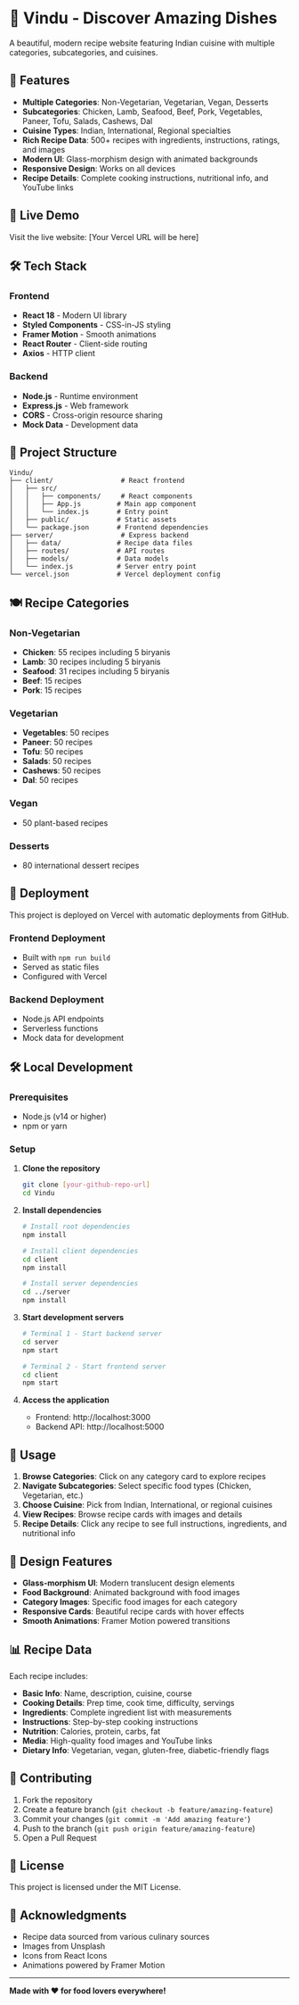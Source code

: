 # 🍛 Vindu - Discover Amazing Dishes

A beautiful, modern recipe website featuring Indian cuisine with multiple categories, subcategories, and cuisines.

## 🌟 Features

- **Multiple Categories**: Non-Vegetarian, Vegetarian, Vegan, Desserts
- **Subcategories**: Chicken, Lamb, Seafood, Beef, Pork, Vegetables, Paneer, Tofu, Salads, Cashews, Dal
- **Cuisine Types**: Indian, International, Regional specialties
- **Rich Recipe Data**: 500+ recipes with ingredients, instructions, ratings, and images
- **Modern UI**: Glass-morphism design with animated backgrounds
- **Responsive Design**: Works on all devices
- **Recipe Details**: Complete cooking instructions, nutritional info, and YouTube links

## 🚀 Live Demo

Visit the live website: [Your Vercel URL will be here]

## 🛠️ Tech Stack

### Frontend
- **React 18** - Modern UI library
- **Styled Components** - CSS-in-JS styling
- **Framer Motion** - Smooth animations
- **React Router** - Client-side routing
- **Axios** - HTTP client

### Backend
- **Node.js** - Runtime environment
- **Express.js** - Web framework
- **CORS** - Cross-origin resource sharing
- **Mock Data** - Development data

## 📁 Project Structure

```
Vindu/
├── client/                 # React frontend
│   ├── src/
│   │   ├── components/     # React components
│   │   ├── App.js         # Main app component
│   │   └── index.js       # Entry point
│   ├── public/            # Static assets
│   └── package.json       # Frontend dependencies
├── server/                 # Express backend
│   ├── data/              # Recipe data files
│   ├── routes/            # API routes
│   ├── models/            # Data models
│   └── index.js           # Server entry point
└── vercel.json            # Vercel deployment config
```

## 🍽️ Recipe Categories

### Non-Vegetarian
- **Chicken**: 55 recipes including 5 biryanis
- **Lamb**: 30 recipes including 5 biryanis  
- **Seafood**: 31 recipes including 5 biryanis
- **Beef**: 15 recipes
- **Pork**: 15 recipes

### Vegetarian
- **Vegetables**: 50 recipes
- **Paneer**: 50 recipes
- **Tofu**: 50 recipes
- **Salads**: 50 recipes
- **Cashews**: 50 recipes
- **Dal**: 50 recipes

### Vegan
- 50 plant-based recipes

### Desserts
- 80 international dessert recipes

## 🚀 Deployment

This project is deployed on Vercel with automatic deployments from GitHub.

### Frontend Deployment
- Built with `npm run build`
- Served as static files
- Configured with Vercel

### Backend Deployment
- Node.js API endpoints
- Serverless functions
- Mock data for development

## 🛠️ Local Development

### Prerequisites
- Node.js (v14 or higher)
- npm or yarn

### Setup

1. **Clone the repository**
   ```bash
   git clone [your-github-repo-url]
   cd Vindu
   ```

2. **Install dependencies**
   ```bash
   # Install root dependencies
   npm install
   
   # Install client dependencies
   cd client
   npm install
   
   # Install server dependencies
   cd ../server
   npm install
   ```

3. **Start development servers**
   ```bash
   # Terminal 1 - Start backend server
   cd server
   npm start
   
   # Terminal 2 - Start frontend server
   cd client
   npm start
   ```

4. **Access the application**
   - Frontend: http://localhost:3000
   - Backend API: http://localhost:5000

## 📱 Usage

1. **Browse Categories**: Click on any category card to explore recipes
2. **Navigate Subcategories**: Select specific food types (Chicken, Vegetarian, etc.)
3. **Choose Cuisine**: Pick from Indian, International, or regional cuisines
4. **View Recipes**: Browse recipe cards with images and details
5. **Recipe Details**: Click any recipe to see full instructions, ingredients, and nutritional info

## 🎨 Design Features

- **Glass-morphism UI**: Modern translucent design elements
- **Food Background**: Animated background with food images
- **Category Images**: Specific food images for each category
- **Responsive Cards**: Beautiful recipe cards with hover effects
- **Smooth Animations**: Framer Motion powered transitions

## 📊 Recipe Data

Each recipe includes:
- **Basic Info**: Name, description, cuisine, course
- **Cooking Details**: Prep time, cook time, difficulty, servings
- **Ingredients**: Complete ingredient list with measurements
- **Instructions**: Step-by-step cooking instructions
- **Nutrition**: Calories, protein, carbs, fat
- **Media**: High-quality food images and YouTube links
- **Dietary Info**: Vegetarian, vegan, gluten-free, diabetic-friendly flags

## 🤝 Contributing

1. Fork the repository
2. Create a feature branch (`git checkout -b feature/amazing-feature`)
3. Commit your changes (`git commit -m 'Add amazing feature'`)
4. Push to the branch (`git push origin feature/amazing-feature`)
5. Open a Pull Request

## 📄 License

This project is licensed under the MIT License.

## 🙏 Acknowledgments

- Recipe data sourced from various culinary sources
- Images from Unsplash
- Icons from React Icons
- Animations powered by Framer Motion

---

**Made with ❤️ for food lovers everywhere!**